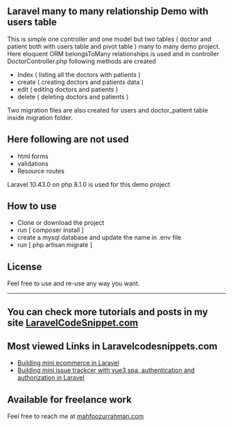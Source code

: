 ## Laravel many to many relationship Demo with users table

This is simple one controller and one model but two tables ( doctor and patient both with users table and pivot table ) many to many demo project. Here eloquent ORM belongsToMany relationships is used 
and in controller DoctorController.php following methods are created

- Index ( listing all the doctors with patients )
- create ( creating doctors and patients data )
- edit ( editing doctors and patients )
- delete ( deleting doctors and patients )


Two migration files are also created for users and doctor_patient table inside migration folder. 

## Here following are not used 

- html forms 
- validations 
- Resource routes

Laravel 10.43.0 on php 8.1.0 is used for this demo project

## How to use

- Clone or download the project
- run [ composer install ]  
- create a mysql database and update the name in .env file
- run [ php artisan migrate ]


## License
Feel free to use and re-use any way you want.

---

## You can check more tutorials and posts in my site [LaravelCodeSnippet.com](https://laravelcodesnippets.com)

## Most viewed Links in Laravelcodesnippets.com

- [Building mini ecommerce in Laravel](https://laravelcodesnippets.com/communities/projects/topics/mini-ecommerce/posts/113)
- [Building mini issue trackcer with vue3 spa, authentication and authorization in Laravel](https://laravelcodesnippets.com/communities/projects/topics/mini-issue-tracker/posts/159)

## Available for freelance work
Feel free to reach me at [mahfoozurrahman.com](https://www.mahfoozurrahman.com)
